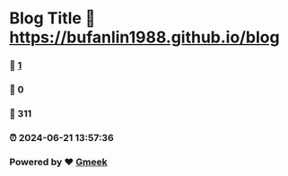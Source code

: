 # Blog Title :link: https://bufanlin1988.github.io/blog 
### :page_facing_up: [1](https://bufanlin1988.github.io/blog/tag.html) 
### :speech_balloon: 0 
### :hibiscus: 311 
### :alarm_clock: 2024-06-21 13:57:36 
### Powered by :heart: [Gmeek](https://github.com/Meekdai/Gmeek)
